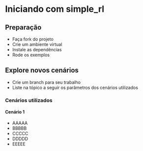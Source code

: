 # Iniciando com simple_rl

## Preparação

- Faça fork do projeto
- Crie um ambiente virtual
- Instale as dependências 
- Rode os exemplos

## Explore novos cenários

- Crie um branch para seu trabalho
- Liste na tópico a seguir os parâmetros dos cenários utilizados

### Cenários utilizados

#### Cenário 1

- AAAAA
- BBBBB
- CCCCC
- DDDDD
- EEEEE






